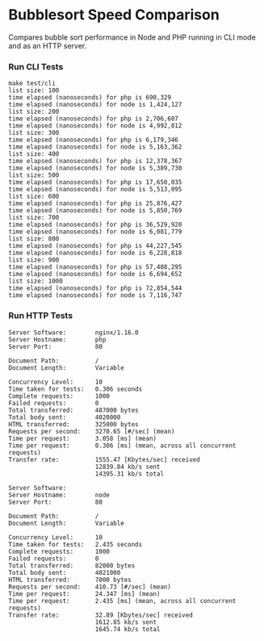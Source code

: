 # Bubblesort Speed Comparison
Compares bubble sort performance in Node and PHP running in CLI mode and as an HTTP server.

### Run CLI Tests

    make test/cli
    list size: 100
    time elapsed (nanoseconds) for php is 690,329
    time elapsed (nanoseconds) for node is 1,424,127
    list size: 200
    time elapsed (nanoseconds) for php is 2,706,607
    time elapsed (nanoseconds) for node is 4,992,812
    list size: 300
    time elapsed (nanoseconds) for php is 6,179,346
    time elapsed (nanoseconds) for node is 5,163,362
    list size: 400
    time elapsed (nanoseconds) for php is 12,378,367
    time elapsed (nanoseconds) for node is 5,389,730
    list size: 500
    time elapsed (nanoseconds) for php is 17,650,035
    time elapsed (nanoseconds) for node is 5,513,095
    list size: 600
    time elapsed (nanoseconds) for php is 25,876,427
    time elapsed (nanoseconds) for node is 5,850,769
    list size: 700
    time elapsed (nanoseconds) for php is 36,529,920
    time elapsed (nanoseconds) for node is 6,081,779
    list size: 800
    time elapsed (nanoseconds) for php is 44,227,545
    time elapsed (nanoseconds) for node is 6,228,818
    list size: 900
    time elapsed (nanoseconds) for php is 57,408,295
    time elapsed (nanoseconds) for node is 6,694,652
    list size: 1000
    time elapsed (nanoseconds) for php is 72,854,544
    time elapsed (nanoseconds) for node is 7,116,747

### Run HTTP Tests

    Server Software:        nginx/1.16.0
    Server Hostname:        php
    Server Port:            80
    
    Document Path:          /
    Document Length:        Variable
    
    Concurrency Level:      10
    Time taken for tests:   0.306 seconds
    Complete requests:      1000
    Failed requests:        0
    Total transferred:      487000 bytes
    Total body sent:        4020000
    HTML transferred:       325000 bytes
    Requests per second:    3270.65 [#/sec] (mean)
    Time per request:       3.058 [ms] (mean)
    Time per request:       0.306 [ms] (mean, across all concurrent requests)
    Transfer rate:          1555.47 [Kbytes/sec] received
                            12839.84 kb/s sent
                            14395.31 kb/s total
    
    Server Software:        
    Server Hostname:        node
    Server Port:            80
    
    Document Path:          /
    Document Length:        Variable
    
    Concurrency Level:      10
    Time taken for tests:   2.435 seconds
    Complete requests:      1000
    Failed requests:        0
    Total transferred:      82000 bytes
    Total body sent:        4021000
    HTML transferred:       7000 bytes
    Requests per second:    410.73 [#/sec] (mean)
    Time per request:       24.347 [ms] (mean)
    Time per request:       2.435 [ms] (mean, across all concurrent requests)
    Transfer rate:          32.89 [Kbytes/sec] received
                            1612.85 kb/s sent
                            1645.74 kb/s total